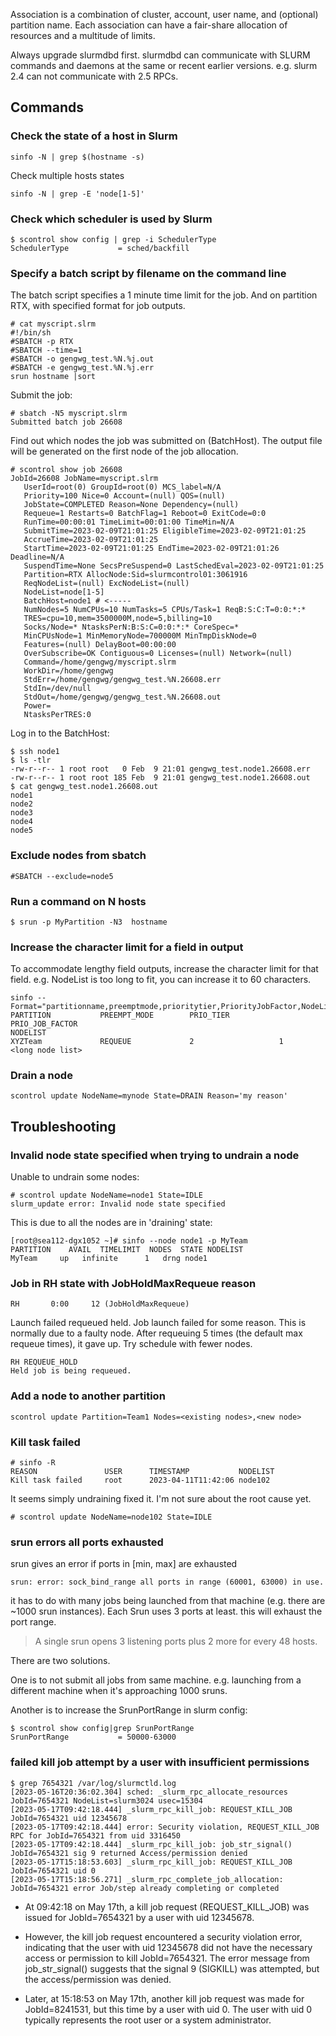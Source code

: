 Association is a combination of cluster, account, user name, and (optional) partition name.
Each association can have a fair-share allocation of resources and a multitude of limits.

Always upgrade slurmdbd first. slurmdbd can communicate with SLURM commands and daemons at the same
or recent earlier versions. e.g. slurm 2.4 can not communicate with 2.5 RPCs.

## Commands

### Check the state of a host in Slurm

```
sinfo -N | grep $(hostname -s)
```

Check multiple hosts states

```
sinfo -N | grep -E 'node[1-5]'
```

### Check which scheduler is used by Slurm

```
$ scontrol show config | grep -i SchedulerType
SchedulerType           = sched/backfill
```

### Specify a batch script by filename on the command line

The batch script specifies a 1 minute time limit for the job. And on partition RTX, with specified format for job outputs.

```
# cat myscript.slrm
#!/bin/sh
#SBATCH -p RTX
#SBATCH --time=1
#SBATCH -o gengwg_test.%N.%j.out
#SBATCH -e gengwg_test.%N.%j.err
srun hostname |sort
```

Submit the job:

```
# sbatch -N5 myscript.slrm
Submitted batch job 26608
```

Find out which nodes the job was submitted on (BatchHost).  The output file will be generated on the first node of the job allocation. 

```
# scontrol show job 26608
JobId=26608 JobName=myscript.slrm
   UserId=root(0) GroupId=root(0) MCS_label=N/A
   Priority=100 Nice=0 Account=(null) QOS=(null)
   JobState=COMPLETED Reason=None Dependency=(null)
   Requeue=1 Restarts=0 BatchFlag=1 Reboot=0 ExitCode=0:0
   RunTime=00:00:01 TimeLimit=00:01:00 TimeMin=N/A
   SubmitTime=2023-02-09T21:01:25 EligibleTime=2023-02-09T21:01:25
   AccrueTime=2023-02-09T21:01:25
   StartTime=2023-02-09T21:01:25 EndTime=2023-02-09T21:01:26 Deadline=N/A
   SuspendTime=None SecsPreSuspend=0 LastSchedEval=2023-02-09T21:01:25
   Partition=RTX AllocNode:Sid=slurmcontrol01:3061916
   ReqNodeList=(null) ExcNodeList=(null)
   NodeList=node[1-5]
   BatchHost=node1 # <-----
   NumNodes=5 NumCPUs=10 NumTasks=5 CPUs/Task=1 ReqB:S:C:T=0:0:*:*
   TRES=cpu=10,mem=3500000M,node=5,billing=10
   Socks/Node=* NtasksPerN:B:S:C=0:0:*:* CoreSpec=*
   MinCPUsNode=1 MinMemoryNode=700000M MinTmpDiskNode=0
   Features=(null) DelayBoot=00:00:00
   OverSubscribe=OK Contiguous=0 Licenses=(null) Network=(null)
   Command=/home/gengwg/myscript.slrm
   WorkDir=/home/gengwg
   StdErr=/home/gengwg/gengwg_test.%N.26608.err
   StdIn=/dev/null
   StdOut=/home/gengwg/gengwg_test.%N.26608.out
   Power=
   NtasksPerTRES:0
```

Log in to the BatchHost:

```
$ ssh node1
$ ls -tlr
-rw-r--r-- 1 root root   0 Feb  9 21:01 gengwg_test.node1.26608.err
-rw-r--r-- 1 root root 185 Feb  9 21:01 gengwg_test.node1.26608.out
$ cat gengwg_test.node1.26608.out
node1
node2
node3
node4
node5
```

### Exclude nodes from sbatch

```
#SBATCH --exclude=node5
```

### Run a command on N hosts

```
$ srun -p MyPartition -N3  hostname
````

### Increase the character limit for a field in output

To accommodate lengthy field outputs, increase the character limit for that field. e.g. NodeList is too long to fit, you can increase it to 60 characters.

```
sinfo --Format="partitionname,preemptmode,prioritytier,PriorityJobFactor,NodeList:.60"
PARTITION           PREEMPT_MODE        PRIO_TIER           PRIO_JOB_FACTOR                                                         NODELIST
XYZTeam             REQUEUE             2                   1                                                               <long node list>
```
### Drain a node

```
scontrol update NodeName=mynode State=DRAIN Reason='my reason'
```

## Troubleshooting

### Invalid node state specified when trying to undrain a node

Unable to undrain some nodes:

```
# scontrol update NodeName=node1 State=IDLE
slurm_update error: Invalid node state specified
```

This is due to all the nodes are in 'draining' state:

```
[root@sea112-dgx1052 ~]# sinfo --node node1 -p MyTeam
PARTITION    AVAIL  TIMELIMIT  NODES  STATE NODELIST
MyTeam     up   infinite      1   drng node1
```

### Job in RH state with JobHoldMaxRequeue reason

```
RH       0:00     12 (JobHoldMaxRequeue)
```

Launch failed requeued held. Job launch failed for some reason. This is normally due to a faulty node. After requeuing 5 times (the default max requeue times), it gave up. Try schedule with fewer nodes.

```
RH REQUEUE_HOLD
Held job is being requeued.
```

### Add a node to another partition

```
scontrol update Partition=Team1 Nodes=<existing nodes>,<new node>
```

### Kill task failed 

```
# sinfo -R
REASON               USER      TIMESTAMP           NODELIST
Kill task failed     root      2023-04-11T11:42:06 node102
```

It seems simply undraining fixed it. I'm not sure about the root cause yet.

```
# scontrol update NodeName=node102 State=IDLE
```

### srun errors all ports exhausted

srun gives an error if ports in [min, max] are exhausted

```
srun: error: sock_bind_range all ports in range (60001, 63000) in use.
```

it has to do with many jobs being launched from that machine (e.g. there are ~1000 srun instances). Each Srun uses 3 ports at least. this will exhaust the port range.

> A single srun opens 3 listening ports plus 2 more for every 48 hosts.

There are two solutions.

One is to not submit all jobs from same machine. e.g. launching from a different machine when it's approaching 1000 sruns.

Another is to increase the SrunPortRange in slurm config:

```
$ scontrol show config|grep SrunPortRange
SrunPortRange           = 50000-63000
```

### failed kill job attempt by a user with insufficient permissions

```
$ grep 7654321 /var/log/slurmctld.log
[2023-05-16T20:36:02.304] sched: _slurm_rpc_allocate_resources JobId=7654321 NodeList=slurm3024 usec=15304
[2023-05-17T09:42:18.444] _slurm_rpc_kill_job: REQUEST_KILL_JOB JobId=7654321 uid 12345678
[2023-05-17T09:42:18.444] error: Security violation, REQUEST_KILL_JOB RPC for JobId=7654321 from uid 3316450
[2023-05-17T09:42:18.444] _slurm_rpc_kill_job: job_str_signal() JobId=7654321 sig 9 returned Access/permission denied
[2023-05-17T15:18:53.603] _slurm_rpc_kill_job: REQUEST_KILL_JOB JobId=7654321 uid 0
[2023-05-17T15:18:56.271] _slurm_rpc_complete_job_allocation: JobId=7654321 error Job/step already completing or completed
```

- At 09:42:18 on May 17th, a kill job request (REQUEST_KILL_JOB) was issued for JobId=7654321 by a user with uid 12345678.

- However, the kill job request encountered a security violation error, indicating that the user with uid 12345678 did not have the necessary access or permission to kill JobId=7654321. The error message from job_str_signal() suggests that the signal 9 (SIGKILL) was attempted, but the access/permission was denied.

- Later, at 15:18:53 on May 17th, another kill job request was made for JobId=8241531, but this time by a user with uid 0. The user with uid 0 typically represents the root user or a system administrator.
